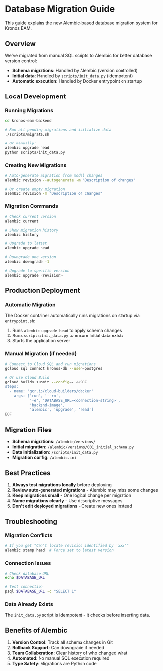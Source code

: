 # Database Migration Guide

This guide explains the new Alembic-based database migration system for Kronos EAM.

## Overview

We've migrated from manual SQL scripts to Alembic for better database version control:
- **Schema migrations**: Handled by Alembic (version controlled)
- **Initial data**: Handled by `scripts/init_data.py` (idempotent)
- **Automatic execution**: Handled by Docker entrypoint on startup

## Local Development

### Running Migrations

```bash
cd kronos-eam-backend

# Run all pending migrations and initialize data
./scripts/migrate.sh

# Or manually:
alembic upgrade head
python scripts/init_data.py
```

### Creating New Migrations

```bash
# Auto-generate migration from model changes
alembic revision --autogenerate -m "Description of changes"

# Or create empty migration
alembic revision -m "Description of changes"
```

### Migration Commands

```bash
# Check current version
alembic current

# Show migration history
alembic history

# Upgrade to latest
alembic upgrade head

# Downgrade one version
alembic downgrade -1

# Upgrade to specific version
alembic upgrade <revision>
```

## Production Deployment

### Automatic Migration

The Docker container automatically runs migrations on startup via `entrypoint.sh`:
1. Runs `alembic upgrade head` to apply schema changes
2. Runs `scripts/init_data.py` to ensure initial data exists
3. Starts the application server

### Manual Migration (if needed)

```bash
# Connect to Cloud SQL and run migrations
gcloud sql connect kronos-db --user=postgres

# Or use Cloud Build
gcloud builds submit --config=- <<EOF
steps:
  - name: 'gcr.io/cloud-builders/docker'
    args: ['run', '--rm',
           '-e', 'DATABASE_URL=<connection-string>',
           'backend-image',
           'alembic', 'upgrade', 'head']
EOF
```

## Migration Files

- **Schema migrations**: `/alembic/versions/`
- **Initial migration**: `/alembic/versions/001_initial_schema.py`
- **Data initialization**: `/scripts/init_data.py`
- **Migration config**: `/alembic.ini`

## Best Practices

1. **Always test migrations locally** before deploying
2. **Review auto-generated migrations** - Alembic may miss some changes
3. **Keep migrations small** - One logical change per migration
4. **Name migrations clearly** - Use descriptive messages
5. **Don't edit deployed migrations** - Create new ones instead

## Troubleshooting

### Migration Conflicts
```bash
# If you get "Can't locate revision identified by 'xxx'"
alembic stamp head  # Force set to latest version
```

### Connection Issues
```bash
# Check database URL
echo $DATABASE_URL

# Test connection
psql $DATABASE_URL -c "SELECT 1"
```

### Data Already Exists
The `init_data.py` script is idempotent - it checks before inserting data.

## Benefits of Alembic

1. **Version Control**: Track all schema changes in Git
2. **Rollback Support**: Can downgrade if needed  
3. **Team Collaboration**: Clear history of who changed what
4. **Automated**: No manual SQL execution required
5. **Type Safety**: Migrations are Python code